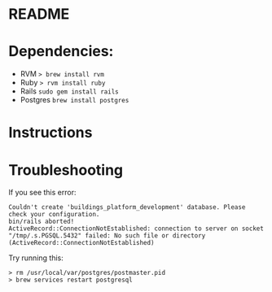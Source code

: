 # README

# Dependencies:

- RVM
  `> brew install rvm`
- Ruby
  `> rvm install ruby`
- Rails
  `sudo gem install rails`
- Postgres
  `brew install postgres`

# Instructions

# Troubleshooting

If you see this error:

```
Couldn't create 'buildings_platform_development' database. Please check your configuration.
bin/rails aborted!
ActiveRecord::ConnectionNotEstablished: connection to server on socket "/tmp/.s.PGSQL.5432" failed: No such file or directory (ActiveRecord::ConnectionNotEstablished)
```

Try running this:

```
> rm /usr/local/var/postgres/postmaster.pid
> brew services restart postgresql
```
